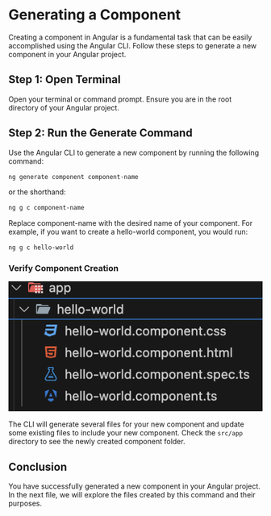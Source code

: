 # Generating a Component

Creating a component in Angular is a fundamental task that can be easily accomplished using the Angular CLI. Follow these steps to generate a new component in your Angular project.

## Step 1: Open Terminal

Open your terminal or command prompt. Ensure you are in the root directory of your Angular project.

## Step 2: Run the Generate Command

Use the Angular CLI to generate a new component by running the following command:

```sh
ng generate component component-name
```

or the shorthand:

```sh
ng g c component-name
```

Replace component-name with the desired name of your component. For example, if you want to create a hello-world component, you would run:

```sh
ng g c hello-world
```

### Verify Component Creation

![](img/01.png)

The CLI will generate several files for your new component and update some existing files to include your new component. Check the `src/app` directory to see the newly created component folder.

## Conclusion

You have successfully generated a new component in your Angular project. In the next file, we will explore the files created by this command and their purposes.
